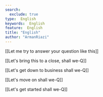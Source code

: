 ```yaml
---
search:
  exclude: true
type:  English
keywords:  English
feature:  English
title: "English"
author: "ArmanRiazi"
---
```


[[Let me try to answer your question like this]]

[[Let's bring this to a close, shall we-Q]]

[[Let's get down to business shall we-Q]]

[[Let's move on shall we-Q]]

[[Let's get started shall we-Q]]